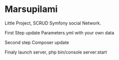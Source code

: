 # Marsupilami

Little Project, SCRUD Symfony social Network.

First Step update Parameters.yml with your own data

Second step Composer update

Finaly launch server, php bin/console server:start
